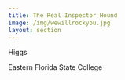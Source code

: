 ```yaml
---
title: The Real Inspector Hound
image: /img/wewillrockyou.jpg
layout: section
---
```


 Higgs 

Eastern Florida State College
